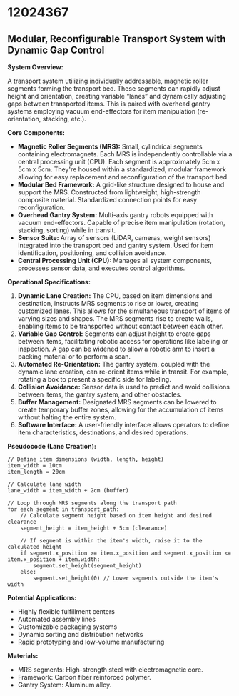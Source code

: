 # 12024367

## Modular, Reconfigurable Transport System with Dynamic Gap Control

**System Overview:**

A transport system utilizing individually addressable, magnetic roller segments forming the transport bed. These segments can rapidly adjust height and orientation, creating variable “lanes” and dynamically adjusting gaps between transported items. This is paired with overhead gantry systems employing vacuum end-effectors for item manipulation (re-orientation, stacking, etc.).

**Core Components:**

*   **Magnetic Roller Segments (MRS):** Small, cylindrical segments containing electromagnets. Each MRS is independently controllable via a central processing unit (CPU). Each segment is approximately 5cm x 5cm x 5cm. They're housed within a standardized, modular framework allowing for easy replacement and reconfiguration of the transport bed.
*   **Modular Bed Framework:** A grid-like structure designed to house and support the MRS. Constructed from lightweight, high-strength composite material. Standardized connection points for easy reconfiguration.
*   **Overhead Gantry System:** Multi-axis gantry robots equipped with vacuum end-effectors. Capable of precise item manipulation (rotation, stacking, sorting) while in transit.
*   **Sensor Suite:** Array of sensors (LiDAR, cameras, weight sensors) integrated into the transport bed and gantry system. Used for item identification, positioning, and collision avoidance.
*   **Central Processing Unit (CPU):** Manages all system components, processes sensor data, and executes control algorithms.

**Operational Specifications:**

1.  **Dynamic Lane Creation:** The CPU, based on item dimensions and destination, instructs MRS segments to rise or lower, creating customized lanes. This allows for the simultaneous transport of items of varying sizes and shapes. The MRS segments rise to create walls, enabling items to be transported without contact between each other.
2.  **Variable Gap Control:** Segments can adjust height to create gaps between items, facilitating robotic access for operations like labeling or inspection. A gap can be widened to allow a robotic arm to insert a packing material or to perform a scan.
3.  **Automated Re-Orientation:** The gantry system, coupled with the dynamic lane creation, can re-orient items while in transit. For example, rotating a box to present a specific side for labeling.
4.  **Collision Avoidance:** Sensor data is used to predict and avoid collisions between items, the gantry system, and other obstacles.
5.  **Buffer Management:** Designated MRS segments can be lowered to create temporary buffer zones, allowing for the accumulation of items without halting the entire system.
6.  **Software Interface:** A user-friendly interface allows operators to define item characteristics, destinations, and desired operations.

**Pseudocode (Lane Creation):**

```
// Define item dimensions (width, length, height)
item_width = 10cm
item_length = 20cm

// Calculate lane width
lane_width = item_width + 2cm (buffer)

// Loop through MRS segments along the transport path
for each segment in transport_path:
    // Calculate segment height based on item height and desired clearance
    segment_height = item_height + 5cm (clearance)

    // If segment is within the item's width, raise it to the calculated height
    if segment.x_position >= item.x_position and segment.x_position <= item.x_position + item.width:
        segment.set_height(segment_height)
    else:
        segment.set_height(0) // Lower segments outside the item's width
```

**Potential Applications:**

*   Highly flexible fulfillment centers
*   Automated assembly lines
*   Customizable packaging systems
*   Dynamic sorting and distribution networks
*   Rapid prototyping and low-volume manufacturing

**Materials:**

*   MRS segments: High-strength steel with electromagnetic core.
*   Framework: Carbon fiber reinforced polymer.
*   Gantry System: Aluminum alloy.